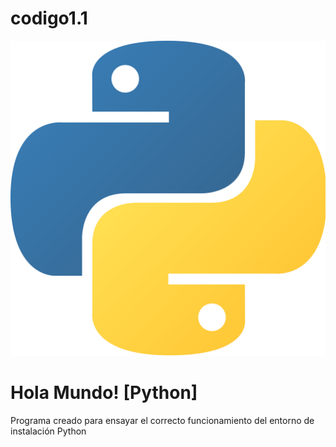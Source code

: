 # codigo1.1

![henrryyanez20_banner](/python.png)

# Hola Mundo! [Python]
Programa creado para ensayar el correcto funcionamiento del entorno de instalación Python